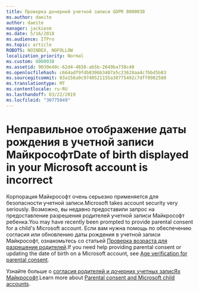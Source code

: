 ```yaml
---
title: Проверка дочерней учетной записи GDPR 8000038
ms.author: daeite
author: daeite
manager: jackiesm
ms.date: 5/16/2018
ms.audience: ITPro
ms.topic: article
ROBOTS: NOINDEX, NOFOLLOW
localization_priority: Normal
ms.custom: 8000038
ms.assetid: 9039e40c-62d4-4658-ab5b-2649ba738c40
ms.openlocfilehash: c664adf9fdb0306b3407a5c23628aa4c7bbd5b83
ms.sourcegitcommit: 03a156a9c9740521155a30775492c7dff0982588
ms.translationtype: MT
ms.contentlocale: ru-RU
ms.lasthandoff: 03/22/2019
ms.locfileid: "30775849"
---
```

# <a name="date-of-birth-displayed-in-your-microsoft-account-is-incorrect"></a><span data-ttu-id="717ee-102">Неправильное отображение даты рождения в учетной записи Майкрософт</span><span class="sxs-lookup"><span data-stu-id="717ee-102">Date of birth displayed in your Microsoft account is incorrect</span></span>

<span data-ttu-id="717ee-103">Корпорация Майкрософт очень серьезно применяется для безопасности учетной записи.</span><span class="sxs-lookup"><span data-stu-id="717ee-103">Microsoft takes account security very seriously.</span></span> <span data-ttu-id="717ee-104">Возможно, вы недавно предоставили запрос на предоставление разрешения родителей учетной записи Майкрософт ребенка.</span><span class="sxs-lookup"><span data-stu-id="717ee-104">You may have recently been prompted to provide parental consent for a child's Microsoft account.</span></span> <span data-ttu-id="717ee-105">Если вам нужна помощь по обеспечению согласия или обновлению даты рождения в учетной записи Майкрософт, ознакомьтесь со статьей [Проверка возраста для разрешения родителей](https://go.microsoft.com/fwlink/p/?linkid=874364).</span><span class="sxs-lookup"><span data-stu-id="717ee-105">If you need help providing parental consent or updating the date of birth on a Microsoft account, see [Age verification for parental consent](https://go.microsoft.com/fwlink/p/?linkid=874364).</span></span>
  
<span data-ttu-id="717ee-106">Узнайте больше о [согласия родителей и дочерних учетных записЯх Майкрософт](https://go.microsoft.com/fwlink/p/?linkid=874365).</span><span class="sxs-lookup"><span data-stu-id="717ee-106">Learn more about [Parental consent and Microsoft child accounts](https://go.microsoft.com/fwlink/p/?linkid=874365).</span></span>
  

